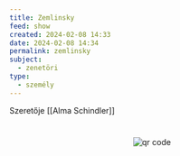 ```yaml
---
title: Zemlinsky
feed: show
created: 2024-02-08 14:33
date: 2024-02-08 14:34
permalink: zemlinsky
subject:
  - zenetöri
type:
  - személy
---
```


Szeretője [[Alma Schindler]]
#
<p style="text-align: center;"><img src="https://chart.googleapis.com/chart?cht=qr&chl=https://notes.andrasdenes.com/zemlinsky&chs=180x180&choe=UTF-8&chld=L|2" alt="qr code"></p>

